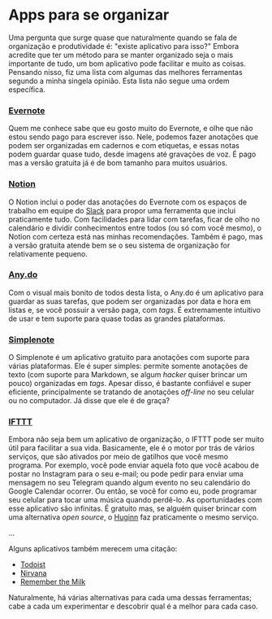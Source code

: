 # Apps para se organizar

Uma pergunta que surge quase que naturalmente quando se fala de organização e produtividade é: "existe aplicativo para isso?" Embora acredite que ter um método para se manter organizado seja o mais importante de tudo, um bom aplicativo pode facilitar e muito as coisas. Pensando nisso, fiz uma lista com algumas das melhores ferramentas segundo a minha singela opinião. Esta lista não segue uma ordem específica.

### [Evernote](https://www.evernote.com/)

Quem me conhece sabe que eu gosto muito do Evernote, e olhe que não estou sendo pago para escrever isso. Nele, podemos fazer anotações que podem ser organizadas em cadernos e com etiquetas, e essas notas podem guardar quase tudo, desde imagens até gravações de voz. É pago mas a versão gratuita já é de bom tamanho para muitos usuários.

### [Notion](https://www.notion.so/)

O Notion inclui o poder das anotações do Evernote com os espaços de trabalho em equipe do [Slack](https://slack.com/) para propor uma ferramenta que inclui praticamente tudo. Com facilidades para lidar com tarefas, ficar de olho no calendário e dividir conhecimentos entre todos (ou só com você mesmo), o Notion com certeza está nas minhas recomendações. Também é pago, mas a versão gratuita atende bem se o seu sistema de organização for relativamente pequeno.

### [Any.do](https://www.any.do/)

Com o visual mais bonito de todos desta lista, o Any.do é um aplicativo para guardar as suas tarefas, que podem ser organizadas por data e hora em listas e, se você possuir a versão paga, com _tags_. É extremamente intuitivo de usar e tem suporte para quase todas as grandes plataformas.

### [Simplenote](https://app.simplenote.com/)

O Simplenote é um aplicativo gratuito para anotações com suporte para várias plataformas. Ele é super simples: permite somente anotações de texto (com suporte para Markdown, se algum _hacker_ quiser brincar um pouco) organizadas em _tags_. Apesar disso, é bastante confiável e super eficiente, principalmente se tratando de anotações _off-line_ no seu celular ou no computador. Já disse que ele é de graça?

### [IFTTT](https://ifttt.com/)

Embora não seja bem um aplicativo de organização, o IFTTT pode ser muito útil para facilitar a sua vida. Basicamente, ele é o motor por trás de vários serviços, que são ativados por meio de gatilhos que você mesmo programa. Por exemplo, você pode enviar aquela foto que você acabou de postar no Instagram para o seu e-mail; ou pode pedir para enviar uma mensagem no seu Telegram quando algum evento no seu calendário do Google Calendar ocorrer. Ou então, se você for como eu, pode programar seu celular para tocar uma música quando perdê-lo. As oportunidades com esse aplicativo são infinitas. É gratuito mas, se alguém quiser brincar com uma alternativa _open source_, o [Huginn](https://github.com/huginn/huginn) faz praticamente o mesmo serviço.

...

Alguns aplicativos também merecem uma citação:

- [Todoist](https://todoist.com/)
- [Nirvana](https://nirvanahq.com/)
- [Remember the Milk](https://www.rememberthemilk.com/)

Naturalmente, há várias alternativas para cada uma dessas ferramentas; cabe a cada um experimentar e descobrir qual é a melhor para cada caso.

